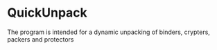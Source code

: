 # QuickUnpack
 The program is intended for a dynamic unpacking of binders, crypters, packers and protectors
